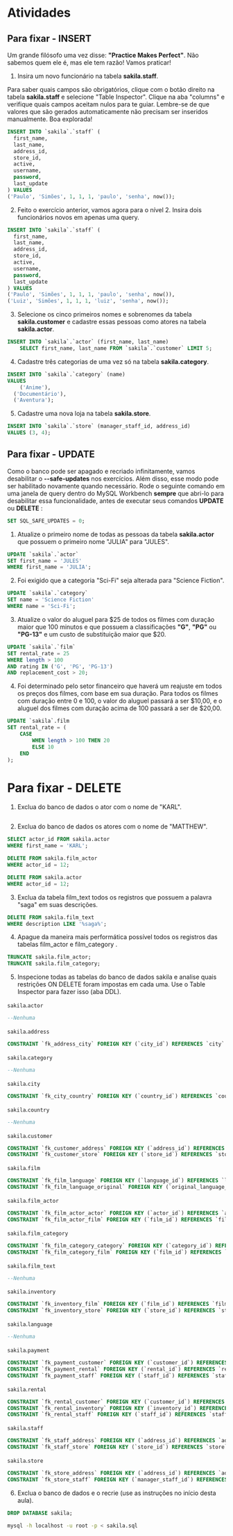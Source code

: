 # Atividades

## Para fixar - INSERT

Um grande filósofo uma vez disse: **"Practice Makes Perfect"**. Não sabemos quem ele é, mas ele tem razão! Vamos praticar!

1. Insira um novo funcionário na tabela **sakila.staff**.

Para saber quais campos são obrigatórios, clique com o botão direito na tabela **sakila.staff** e selecione "Table Inspector". Clique na aba "columns" e verifique quais campos aceitam nulos para te guiar. Lembre-se de que valores que são gerados automaticamente não precisam ser inseridos manualmente. Boa explorada!

```sql
INSERT INTO `sakila`.`staff` (
  first_name,
  last_name,
  address_id,
  store_id,
  active,
  username,
  password,
  last_update
) VALUES
('Paulo', 'Simões', 1, 1, 1, 'paulo', 'senha', now());
```

2. Feito o exercício anterior, vamos agora para o nível 2. Insira dois funcionários novos em apenas uma query.

```sql
INSERT INTO `sakila`.`staff` (
  first_name,
  last_name,
  address_id,
  store_id,
  active,
  username,
  password,
  last_update
) VALUES
('Paulo', 'Simões', 1, 1, 1, 'paulo', 'senha', now()),
('Luiz', 'Simões', 1, 1, 1, 'luiz', 'senha', now());
```

3. Selecione os cinco primeiros nomes e sobrenomes da tabela **sakila.customer** e cadastre essas pessoas como atores na tabela **sakila.actor**.

```sql
INSERT INTO `sakila`.`actor` (first_name, last_name)
	SELECT first_name, last_name FROM `sakila`.`customer` LIMIT 5;
```

4. Cadastre três categorias de uma vez só na tabela **sakila.category**.

```sql
INSERT INTO `sakila`.`category` (name)
VALUES
	('Anime'),
  ('Documentário'),
  ('Aventura');
```

5. Cadastre uma nova loja na tabela **sakila.store**.

```sql
INSERT INTO `sakila`.`store` (manager_staff_id, address_id)
VALUES (3, 4);
```

## Para fixar - UPDATE

Como o banco pode ser apagado e recriado infinitamente, vamos desabilitar o **--safe-updates** nos exercícios. Além disso, esse modo pode ser habilitado novamente quando necessário. Rode o seguinte comando em uma janela de query dentro do MySQL Workbench **sempre** que abri-lo para desabilitar essa funcionalidade, antes de executar seus comandos **UPDATE** ou **DELETE** :

```sql
SET SQL_SAFE_UPDATES = 0;
```

1. Atualize o primeiro nome de todas as pessoas da tabela **sakila.actor** que possuem o primeiro nome "JULIA" para "JULES".

```sql
UPDATE `sakila`.`actor`
SET first_name = 'JULES'
WHERE first_name = 'JULIA';
```

2. Foi exigido que a categoria "Sci-Fi" seja alterada para "Science Fiction".

```sql
UPDATE `sakila`.`category`
SET name = 'Science Fiction'
WHERE name = 'Sci-Fi';
```

3. Atualize o valor do aluguel para $25 de todos os filmes com duração maior que 100 minutos e que possuem a classificações **"G"**, **"PG"** ou **"PG-13"** e um custo de substituição maior que $20.

```sql
UPDATE `sakila`.`film`
SET rental_rate = 25
WHERE length > 100
AND rating IN ('G', 'PG', 'PG-13')
AND replacement_cost > 20;
```

4. Foi determinado pelo setor financeiro que haverá um reajuste em todos os preços dos filmes, com base em sua duração. Para todos os filmes com duração entre 0 e 100, o valor do aluguel passará a ser $10,00, e o aluguel dos filmes com duração acima de 100 passará a ser de $20,00.

```sql
UPDATE `sakila`.film
SET rental_rate = (
	CASE
		WHEN length > 100 THEN 20
		ELSE 10
	END
);
```

# Para fixar - DELETE

1. Exclua do banco de dados o ator com o nome de "KARL".

```sql

```

2. Exclua do banco de dados os atores com o nome de "MATTHEW".

```sql
SELECT actor_id FROM sakila.actor
WHERE first_name = 'KARL';

DELETE FROM sakila.film_actor
WHERE actor_id = 12;

DELETE FROM sakila.actor
WHERE actor_id = 12;
```

3. Exclua da tabela film_text todos os registros que possuem a palavra "saga" em suas descrições.

```sql
DELETE FROM sakila.film_text
WHERE description LIKE '%saga%';
```

4. Apague da maneira mais performática possível todos os registros das tabelas film_actor e film_category .

```sql
TRUNCATE sakila.film_actor;
TRUNCATE sakila.film_category;
```

5. Inspecione todas as tabelas do banco de dados sakila e analise quais restrições ON DELETE foram impostas em cada uma. Use o Table Inspector para fazer isso (aba DDL).

`sakila`.`actor`
```sql
--Nenhuma
```

`sakila`.`address`
```sql
CONSTRAINT `fk_address_city` FOREIGN KEY (`city_id`) REFERENCES `city` (`city_id`) ON DELETE RESTRICT ON UPDATE CASCADE
```

`sakila`.`category`
```sql
--Nenhuma
```

`sakila`.`city`
```sql
CONSTRAINT `fk_city_country` FOREIGN KEY (`country_id`) REFERENCES `country` (`country_id`) ON DELETE RESTRICT ON UPDATE CASCADE
```

`sakila`.`country`
```sql
--Nenhuma
```

`sakila`.`customer`
```sql
CONSTRAINT `fk_customer_address` FOREIGN KEY (`address_id`) REFERENCES `address` (`address_id`) ON DELETE RESTRICT ON UPDATE CASCADE,
CONSTRAINT `fk_customer_store` FOREIGN KEY (`store_id`) REFERENCES `store` (`store_id`) ON DELETE RESTRICT ON UPDATE CASCADE
```

`sakila`.`film`
```sql
CONSTRAINT `fk_film_language` FOREIGN KEY (`language_id`) REFERENCES `language` (`language_id`) ON DELETE RESTRICT ON UPDATE CASCADE,
CONSTRAINT `fk_film_language_original` FOREIGN KEY (`original_language_id`) REFERENCES `language` (`language_id`) ON DELETE RESTRICT ON UPDATE CASCADE
```

`sakila`.`film_actor`
```sql
CONSTRAINT `fk_film_actor_actor` FOREIGN KEY (`actor_id`) REFERENCES `actor` (`actor_id`) ON DELETE RESTRICT ON UPDATE CASCADE,
CONSTRAINT `fk_film_actor_film` FOREIGN KEY (`film_id`) REFERENCES `film` (`film_id`) ON DELETE RESTRICT ON UPDATE CASCADE
```

`sakila`.`film_category`
```sql
CONSTRAINT `fk_film_category_category` FOREIGN KEY (`category_id`) REFERENCES `category` (`category_id`) ON DELETE RESTRICT ON UPDATE CASCADE,
CONSTRAINT `fk_film_category_film` FOREIGN KEY (`film_id`) REFERENCES `film` (`film_id`) ON DELETE RESTRICT ON UPDATE CASCADE
```

`sakila`.`film_text`
```sql
--Nenhuma
```

`sakila`.`inventory`
```sql
CONSTRAINT `fk_inventory_film` FOREIGN KEY (`film_id`) REFERENCES `film` (`film_id`) ON DELETE RESTRICT ON UPDATE CASCADE,
CONSTRAINT `fk_inventory_store` FOREIGN KEY (`store_id`) REFERENCES `store` (`store_id`) ON DELETE RESTRICT ON UPDATE CASCADE
```

`sakila`.`language`
```sql
--Nenhuma
```

`sakila`.`payment`
```sql
CONSTRAINT `fk_payment_customer` FOREIGN KEY (`customer_id`) REFERENCES `customer` (`customer_id`) ON DELETE RESTRICT ON UPDATE CASCADE,
CONSTRAINT `fk_payment_rental` FOREIGN KEY (`rental_id`) REFERENCES `rental` (`rental_id`) ON DELETE SET NULL ON UPDATE CASCADE,
CONSTRAINT `fk_payment_staff` FOREIGN KEY (`staff_id`) REFERENCES `staff` (`staff_id`) ON DELETE RESTRICT ON UPDATE CASCADE
```

`sakila`.`rental`
```sql
CONSTRAINT `fk_rental_customer` FOREIGN KEY (`customer_id`) REFERENCES `customer` (`customer_id`) ON DELETE RESTRICT ON UPDATE CASCADE,
CONSTRAINT `fk_rental_inventory` FOREIGN KEY (`inventory_id`) REFERENCES `inventory` (`inventory_id`) ON DELETE RESTRICT ON UPDATE CASCADE,
CONSTRAINT `fk_rental_staff` FOREIGN KEY (`staff_id`) REFERENCES `staff` (`staff_id`) ON DELETE RESTRICT ON UPDATE CASCADE
```

`sakila`.`staff`
```sql
CONSTRAINT `fk_staff_address` FOREIGN KEY (`address_id`) REFERENCES `address` (`address_id`) ON DELETE RESTRICT ON UPDATE CASCADE,
CONSTRAINT `fk_staff_store` FOREIGN KEY (`store_id`) REFERENCES `store` (`store_id`) ON DELETE RESTRICT ON UPDATE CASCADE
```

`sakila`.`store`
```sql
CONSTRAINT `fk_store_address` FOREIGN KEY (`address_id`) REFERENCES `address` (`address_id`) ON DELETE RESTRICT ON UPDATE CASCADE,
CONSTRAINT `fk_store_staff` FOREIGN KEY (`manager_staff_id`) REFERENCES `staff` (`staff_id`) ON DELETE RESTRICT ON UPDATE CASCADE
```

6. Exclua o banco de dados e o recrie (use as instruções no início desta aula).

```sql
DROP DATABASE sakila;
```

```bash
mysql -h localhost -u root -p < sakila.sql
```
